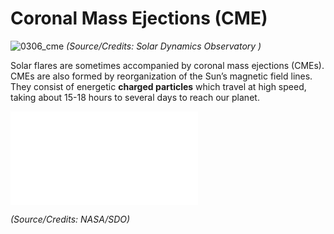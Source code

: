 # Coronal Mass Ejections (CME)

![0306_cme](./static/0306_cme.jpg)
*(Source/Credits:  Solar Dynamics Observatory )*

Solar flares are sometimes accompanied by coronal mass ejections (CMEs).  CMEs are also formed by reorganization of the Sun’s magnetic field lines.  They consist of energetic **charged particles** which travel at high speed, taking about 15-18 hours to several days to reach our planet.

<iframe src="./videos/CME_eruption.mp4" frameborder="0" allowfullscreen></iframe>

*(Source/Credits: NASA/SDO)*

